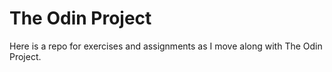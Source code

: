 # The Odin Project

Here is a repo for exercises and assignments as I move along with The Odin Project.
